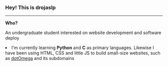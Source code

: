 <h3>Hey! This is <b>drojaslp</b></h3> 

  <hr>
  <b>Who?</b> <p>An undergraduate student interested on website development and software deploy</p>
 <li>I'm currently learning <b>Python</b> and <b>C</b> as primary languages. Likewise I have been using HTML, CSS and little JS to build small-size websites, such as <a href="dotome.ga">dotOmega</a> and its subdomains</li>
